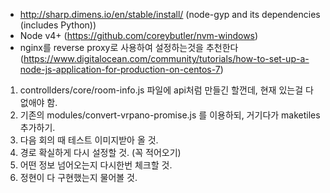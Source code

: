 
- http://sharp.dimens.io/en/stable/install/ (node-gyp and its dependencies (includes Python))
- Node v4+ (https://github.com/coreybutler/nvm-windows)
- nginx를 reverse proxy로 사용하여 설정하는것을 추천한다
(https://www.digitalocean.com/community/tutorials/how-to-set-up-a-node-js-application-for-production-on-centos-7)

1) controllders/core/room-info.js 파일에 api처럼 만들긴 할껀데, 현재 있는걸 다 없애야 함.
2) 기존의 modules/convert-vrpano-promise.js 를 이용하되, 거기다가 maketiles 추가하기.
3) 다음 회의 때 테스트 이미지받아 올 것.
4) 경로 확실하게 다시 설정할 것. (꼭 적어오기)
5) 어떤 정보 넘어오는지 다시한번 체크할 것.
6) 정현이 다 구현했는지 물어볼 것.
